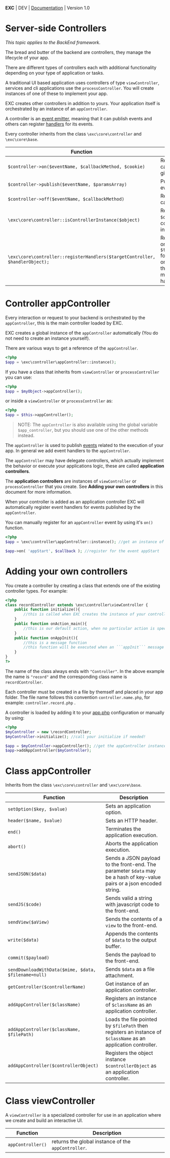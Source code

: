 **EXC** | DEV | [Documentation](./doc_index.md) | Version 1.0<BR>

# Server-side Controllers #
*This topic applies to the BackEnd framework.*

The bread and butter of the backend are controllers, they manage the lifecycle of your app.

There are different types of controllers each with additional functionality depending on your type of application or tasks.

A traditional UI based application uses controllers of type `viewController`, services and cli applications use the `processController`. You will create instances of one of these to implement your app.

EXC creates other controllers in addition to yours. Your application itself is orchestrated by an instance of an `appController`.

A controller is an [event emitter](./doc_server_events.md), meaning that it can publish events and others can register [handlers](./doc_server_events.md) for its events.

Every controller inherits from the class `\exc\core\controller` and `\exc\core\base`.

| Function | Description |
| -- | -- |
| `$controller->on($eventName, $callbackMethod, $cookie)` | Register a callback for a given event. |
| `$controller->publish($eventName, $paramsArray)` | Publishes an event. |
| `$controller->off($eventName, $callbackMethod)` | Removes a callback. |
| `\exc\core\controller::isControllerInstance($object)` | Returns true if the `$object` is a controller instance. |
| `\exc\core\controller::registerHandlers($targetController, $handlerObject);` | Register callbacks on the `$targetController` for each function on `$handlerObject` that its name matches the event handler signature. |


# Controller appController #

Every interaction or request to your backend is orchestrated by the `appController`, this is the main controller loaded by EXC.

EXC creates a global instance of the `appController` automatically (You do not need to create an instance yourself).

There are various ways to get a reference of the `appController`.

```PHP
<?php
$app = \exc\controller\appController::instance();
```

If you have a class that inherits from `viewController` or `processController` you can use:
```PHP
<?php
$app = $myObject->appController();
```
or inside a `viewController` or `processController` as:
```PHP
<?php
$app = $this->appController();
```

> NOTE: The `appController` is also available using the global variable `$app_controller`, but you should use one of the other methods instead.

The `appController` is used to publish [events](./doc_server_events.md) related to the execution of your app. In general we add event handlers to the `appController`.

The `appController` may have delegate controllers, which actually implement the behavior or execute your applications logic, these are called **application controllers**.

The **application controllers** are instances of `viewController` or `processController` that you create. See **Adding your own controllers** in this document for more information.

When your controller is added as an application controller EXC will automatically register event handlers for events published by the `appController`.

You can manually register for an `appController` event by using it's `on()` function.

```php
<?php
$app = \exc\controller\appController::instance(); //get an instance of the app controller

$app->on( 'appStart', $callback ); //register for the event appStart
```

# Adding your own controllers #

You create a controller by creating a class that extends one of the existing controller types. For example:

```php
<?php
class recordController extends \exc\controller\viewController {
	public function initialize(){
		//this is called when EXC creates the instance of your controller
	}
	public function onAction_main(){
		//this is our default action, when no particular action is specified in an interaction with our front-end
	}
	public function onAppInit(){
		//this is a message function
		//this function will be executed when an ```appInit``` message is published
	}
}
?>
```

The name of the class always ends with `"Controller"`. In the above example the name is `"record"` and the corresponding class name is `recordController`.

Each controller must be created in a file by themself and placed in your app folder.  The file name follows this convention `controller.name.php`, for example: `controller.record.php` .

A controller is loaded by adding it to your [app.php](./doc_server_config.md) configuration or manually by using:
```php
<?php
$myController = new \recordController;
$myController->initialize(); //call your initialize if needed!

$app = $myController->appController(); //get the appController instance
$app->addAppController($myController);
```

# Class appController #

Inherits from the class `\exc\core\controller` and `\exc\core\base`.

| Function | Description |
| -- | -- |
| `setOption($key, $value)` | Sets an application option. |
| `header($name, $value)` | Sets an HTTP header. |
| `end()` | Terminates the application execution. |
| `abort()` | Aborts the application execution. |
| `sendJSON($data)` | Sends a JSON payload to the front-end. The parameter `$data` may be a hash of key-value pairs or a json encoded string. |
| `sendJS($code)` | Sends valid a string with javascript code to the front-end. |
| `sendView($aView)` | Sends the contents of a `view` to the front-end. |
| `write($data)` | Appends the contents of `$data` to the output buffer. |
| `commit($payload)` | Sends the payload to the front-end. |
| `sendDownloadWithData($mime, $data, $filename=null)` | Sends `$data` as a file attachment. |
| `getController($controllerName)` | Get instance of an application controller. |
| `addAppController($className)` | Registers an instance of `$className` as an application controller. |
| `addAppController($className, $filePath)` | Loads the file pointed by `$filePath` then registers an instance of `$className` as an application controller. |
| `addAppController($controllerObject)` | Registers the object instance `$controllerObject` as an application controller. |

# Class viewController #

A `viewController` is a specialized controller for use in an application where we create and build an interactive UI.


| Function | Description |
| -- | -- |
| `appController()` | returns the global instance of the `appController`. |
